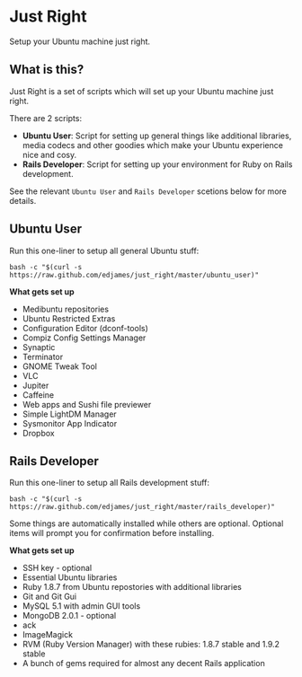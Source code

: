 Just Right
==========
Setup your Ubuntu machine just right.

What is this?
-------------
Just Right is a set of scripts which will set up your Ubuntu machine just right. 

There are 2 scripts:

* **Ubuntu User**: Script for setting up general things like additional libraries, media codecs and other goodies which make your Ubuntu experience nice and cosy.
* **Rails Developer**: Script for setting up your environment for Ruby on Rails development.

See the relevant `Ubuntu User` and `Rails Developer` scetions below for more details.

Ubuntu User
-----------
Run this one-liner to setup all general Ubuntu stuff:

    bash -c "$(curl -s https://raw.github.com/edjames/just_right/master/ubuntu_user)"

**What gets set up**

* Medibuntu repositories
* Ubuntu Restricted Extras
* Configuration Editor (dconf-tools)
* Compiz Config Settings Manager
* Synaptic
* Terminator
* GNOME Tweak Tool
* VLC
* Jupiter
* Caffeine
* Web apps and Sushi file previewer
* Simple LightDM Manager
* Sysmonitor App Indicator
* Dropbox

Rails Developer
---------------
Run this one-liner to setup all Rails development stuff:

    bash -c "$(curl -s https://raw.github.com/edjames/just_right/master/rails_developer)"

Some things are automatically installed while others are optional. Optional items will prompt you for confirmation before installing.

**What gets set up**

* SSH key - optional
* Essential Ubuntu libraries
* Ruby 1.8.7 from Ubuntu repostories with additional libraries
* Git and Git Gui
* MySQL 5.1 with admin GUI tools
* MongoDB 2.0.1 - optional
* ack
* ImageMagick
* RVM (Ruby Version Manager) with these rubies: 1.8.7 stable and 1.9.2 stable
* A bunch of gems required for almost any decent Rails application
